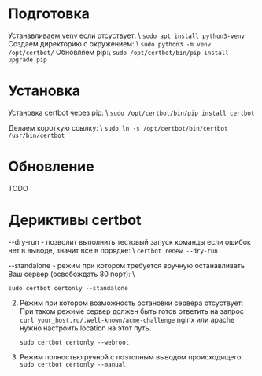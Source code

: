# Подготовка
Устанавливаем venv если отсуствует: \\
```sudo apt install python3-venv```
Создаем директорию с окружением: \\
```sudo python3 -m venv /opt/certbot/```
Обновляем pip:\\
```sudo /opt/certbot/bin/pip install --upgrade pip```

# Установка 
Установка certbot через pip: \\
```sudo /opt/certbot/bin/pip install certbot```

Делаем короткую ссылку: \\
```sudo ln -s /opt/certbot/bin/certbot /usr/bin/certbot```

# Обновление 
 TODO
# Дериктивы certbot 

--dry-run - позволит выполнить тестовый запуск команды если ошибок нет в выводе, значит все в порядке: \\
```certbot renew --dry-run```

--standalone - режим при котором требуется вручную останавливать Ваш сервер (освобождать 80 порт): \\

```sudo certbot certonly --standalone```
  
2. Режим при котором возможность остановки сервера отсуствует:
При таком режиме сервер должен быть готов ответить на запрос ```curl your_host.ru/.well-known/acme-challenge```
nginx или apache нужно настроить location на этот путь.

    ```sudo certbot certonly --webroot```
    
3. Режим полностью ручной с поэтопным выводом происходящего:
    ```sudo certbot certonly --manual```
